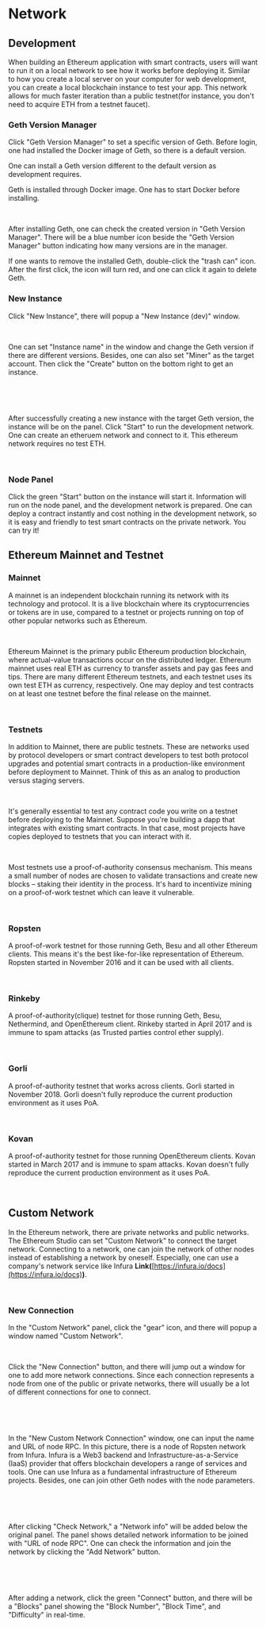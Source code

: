 # Network

## Development

When building an Ethereum application with smart contracts, users will want to run it on a local network to see how it works before deploying it. Similar to how you create a local server on your computer for web development, you can create a local blockchain instance to test your app. This network allows for much faster iteration than a public testnet(for instance, you don't need to acquire ETH from a testnet faucet).

### Geth Version Manager

Click "Geth Version Manager" to set a specific version of Geth. Before login, one had installed the Docker image of Geth, so there is a default version.


One can install a Geth version different to the default version as development requires.


Geth is installed through Docker image. One has to start Docker before installing.

 

After installing Geth, one can check the created version in "Geth Version Manager". There will be a blue number icon beside the "Geth Version Manager" button indicating how many versions are in the manager.

If one wants to remove the installed Geth, double-click the "trash can" icon. After the first click, the icon will turn red, and one can click it again to delete Geth.



### New Instance

Click "New Instance", there will popup a "New Instance (dev)" window.

 

One can set "Instance name" in the window and change the Geth version if there are different versions. Besides, one can also set "Miner" as the target account. Then click the "Create" button on the bottom right to get an instance.

 

 

After successfully creating a new instance with the target Geth version, the instance will be on the panel. Click "Start" to run the development network. One can create an etheruem network and connect to it. This ethereum network requires no test ETH.

 

### Node Panel

Click the green "Start" button on the instance will start it. Information will run on the node panel, and the development network is prepared. One can deploy a contract instantly and cost nothing in the development network, so it is easy and friendly to test smart contracts on the private network. You can try it!


## Ethereum Mainnet and Testnet

### Mainnet

A mainnet is an independent blockchain running its network with its technology and protocol. It is a live blockchain where its cryptocurrencies or tokens are in use, compared to a testnet or projects running on top of other popular networks such as Ethereum.

 

Ethereum Mainnet is the primary public Ethereum production blockchain, where actual-value transactions occur on the distributed ledger. Ethereum mainnet uses real ETH as currency to transfer assets and pay gas fees and tips. There are many different Ethereum testnets, and each testnet uses its own test ETH as currency, respectively. One may deploy and test contracts on at least one testnet before the final release on the mainnet.

 

### Testnets

In addition to Mainnet, there are public testnets. These are networks used by protocol developers or smart contract developers to test both protocol upgrades and potential smart contracts in a production-like environment before deployment to Mainnet. Think of this as an analog to production versus staging servers.

 

It's generally essential to test any contract code you write on a testnet before deploying to the Mainnet. Suppose you're building a dapp that integrates with existing smart contracts. In that case, most projects have copies deployed to testnets that you can interact with it.

 

Most testnets use a proof-of-authority consensus mechanism. This means a small number of nodes are chosen to validate transactions and create new blocks – staking their identity in the process. It's hard to incentivize mining on a proof-of-work testnet which can leave it vulnerable.

 

### Ropsten

A proof-of-work testnet for those running Geth, Besu and all other Ethereum clients. This means it's the best like-for-like representation of Ethereum. Ropsten started in November 2016 and it can be used with all clients.

 

### Rinkeby

A proof-of-authority(clique) testnet for those running Geth, Besu, Nethermind, and OpenEthereum client. Rinkeby started in April 2017 and is immune to spam attacks (as Trusted parties control ether supply).

 

### Gorli

A proof-of-authority testnet that works across clients. Gorli started in November 2018. Gorli doesn't fully reproduce the current production environment as it uses PoA.

 

### Kovan

A proof-of-authority testnet for those running OpenEthereum clients. Kovan started in March 2017 and is immune to spam attacks. Kovan doesn't fully reproduce the current production environment as it uses PoA.

 

## Custom Network

In the Ethereum network, there are private networks and public networks. The Ethereum Studio can set "Custom Network" to connect the target network. Connecting to a network, one can join the network of other nodes instead of establishing a network by oneself. Especially, one can use a company's network service like Infura **Link(**[https://infura.io/docs](https://infura.io/docs)**)**.

 

### New Connection

In the "Custom Network" panel, click the "gear" icon, and there will popup a window named "Custom Network".

 

Click the "New Connection" button, and there will jump out a window for one to add more network connections. Since each connection represents a node from one of the public or private networks, there will usually be a lot of different connections for one to connect. 

 

 

In the "New Custom Network Connection" window, one can input the name and URL of node RPC. In this picture, there is a node of Ropsten network from Infura. Infura is a Web3 backend and Infrastructure-as-a-Service (IaaS) provider that offers blockchain developers a range of services and tools. One can use Infura as a fundamental infrastructure of Ethereum projects. Besides, one can join other Geth nodes with the node parameters.

 

 

After clicking "Check Network," a "Network info" will be added below the original panel. The panel shows detailed network information to be joined with "URL of node RPC". One can check the information and join the network by clicking the "Add Network" button. 

 

 

After adding a network, click the green "Connect" button, and there will be a "Blocks" panel showing the "Block Number", "Block Time", and "Difficulty" in real-time.

 

